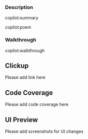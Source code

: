 ### Description
copilot:summary

copilot:poem

### Walkthrough
copilot:walkthrough

## Clickup
Please add link here

## Code Coverage
Please add code coverage here

## UI Preview
Please add screenshots for UI changes